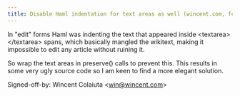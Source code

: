 ```yaml
---
title: Disable Haml indentation for text areas as well (wincent.com, fcb2803)
---
```


In "edit" forms Haml was indenting the text that appeared inside &lt;textarea&gt;&lt;/textarea&gt; spans, which basically mangled the wikitext, making it impossible to edit any article without ruining it.

So wrap the text areas in preserve() calls to prevent this. This results in some very ugly source code so I am keen to find a more elegant solution.

Signed-off-by: Wincent Colaiuta &lt;win@wincent.com&gt;
